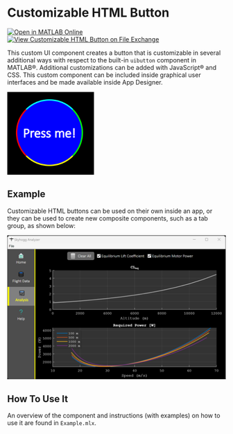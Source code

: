 # Customizable HTML Button
[![Open in MATLAB Online](https://www.mathworks.com/images/responsive/global/open-in-matlab-online.svg)](https://matlab.mathworks.com/open/github/v1?repo=MATLAB-Graphics-and-App-Building/Customizable-HTML-Button)
[![View Customizable HTML Button on File Exchange](https://www.mathworks.com/matlabcentral/images/matlab-file-exchange.svg)](https://www.mathworks.com/matlabcentral/fileexchange/127059-customizable-html-button)

This custom UI component creates a button that is customizable in several additional ways with respect to the built-in ``uibutton`` component in MATLAB&reg;. Additional customizations can be added with JavaScript&reg; and CSS. This custom component can be included inside graphical user interfaces and be made available inside App Designer.

<img src="images/button_example.png" width="200">

## Example
Customizable HTML buttons can be used on their own inside an app, or they can be used to create new composite components, such as a tab group, as shown below:

<img src="images/app_example.png" width="">

## How To Use It
An overview of the component and instructions (with examples) on how to use it are found in ``Example.mlx``.


